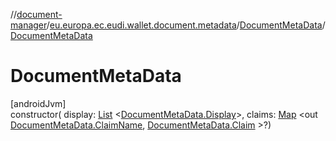 //[document-manager](../../../index.md)/[eu.europa.ec.eudi.wallet.document.metadata](../index.md)/[DocumentMetaData](index.md)/[DocumentMetaData](-document-meta-data.md)

# DocumentMetaData

[androidJvm]\
constructor(
display: [List](https://kotlinlang.org/api/latest/jvm/stdlib/kotlin.collections/-list/index.html)
&lt;[DocumentMetaData.Display](-display/index.md)&gt;,
claims: [Map](https://kotlinlang.org/api/latest/jvm/stdlib/kotlin.collections/-map/index.html)
&lt;out [DocumentMetaData.ClaimName](-claim-name/index.md), [DocumentMetaData.Claim](-claim/index.md)
&gt;?)

